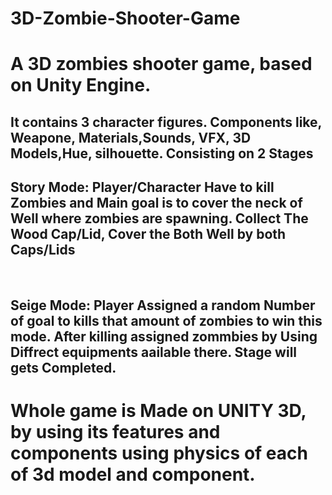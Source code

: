 # 3D-Zombie-Shooter-Game
<h1>A 3D zombies shooter game, based on Unity Engine.</h1>
<h2> It contains 3 character figures. Components like, Weapone, Materials,Sounds, VFX, 3D Models,Hue, silhouette. Consisting on 2 Stages</h2>
<h2>Story Mode: Player/Character Have to kill Zombies and Main goal is to cover the neck of Well where zombies are spawning.
Collect The Wood Cap/Lid, Cover the Both Well by both Caps/Lids</h2>
<br>
<h2>Seige Mode: Player Assigned a random Number of goal to kills that amount of zombies to win this mode. After killing assigned zommbies by Using Diffrect equipments aailable there. Stage will gets Completed.</h2>

# Whole game is Made on UNITY 3D, by using its features and components using physics of each of 3d model and component.
